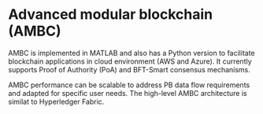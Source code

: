 # Advanced modular blockchain (AMBC)  

AMBC is implemented in MATLAB and also has a Python version to facilitate blockchain applications in cloud environment (AWS and Azure). 
It currently supports Proof of Authority (PoA) and BFT-Smart consensus mechanisms.

AMBC performance can be scalable to address PB data flow requirements and adapted for specific user needs. 
The high-level AMBC architecture is similat to Hyperledger Fabric.


